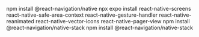 npm install @react-navigation/native
npx expo install react-native-screens react-native-safe-area-context react-native-gesture-handler react-native-reanimated react-native-vector-icons react-native-pager-view
npm install @react-navigation/native-stack
npm install @react-navigation/native-stack